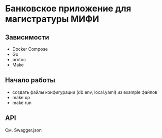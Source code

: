 # Банковское приложение для магистратуры МИФИ

## Зависимости
- Docker Compose
- Go
- protoc
- Make

## Начало работы
- создать файлы конфигурации (db.env, local.yaml) из example файлов
- make up
- make run

## API

См. Swagger.json
